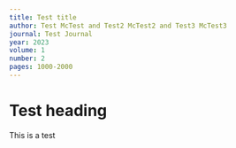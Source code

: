 ```yaml
---
title: Test title
author: Test McTest and Test2 McTest2 and Test3 McTest3
journal: Test Journal
year: 2023
volume: 1
number: 2
pages: 1000-2000
---
```


# Test heading
This is a test